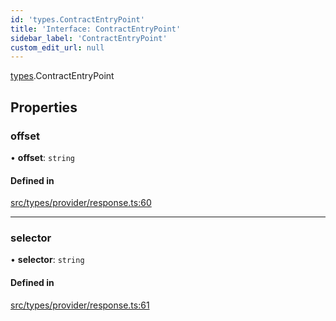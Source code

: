 ```yaml
---
id: 'types.ContractEntryPoint'
title: 'Interface: ContractEntryPoint'
sidebar_label: 'ContractEntryPoint'
custom_edit_url: null
---
```


[types](../namespaces/types.md).ContractEntryPoint

## Properties

### offset

• **offset**: `string`

#### Defined in

[src/types/provider/response.ts:60](https://github.com/0xs34n/starknet.js/blob/develop/src/types/provider/response.ts#L60)

---

### selector

• **selector**: `string`

#### Defined in

[src/types/provider/response.ts:61](https://github.com/0xs34n/starknet.js/blob/develop/src/types/provider/response.ts#L61)
